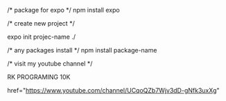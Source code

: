 /* package for expo */
npm install expo

/* create new project */

expo init projec-name ./

/* any packages install */
npm install package-name

/*  visit my youtube channel  */

RK PROGRAMING 10K

href="https://www.youtube.com/channel/UCqoQZb7Wjv3dD-gNfk3uxXg"

